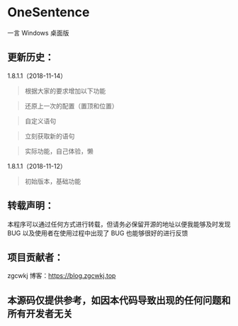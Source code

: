 # OneSentence
一言 Windows 桌面版

## 更新历史：

1.8.1.1（2018-11-14）

>根据大家的要求增加以下功能

>还原上一次的配置（置顶和位置）

>自定义语句

>立刻获取新的语句

>实际功能，自己体验，懒

1.8.1.1（2018-11-12）

>初始版本，基础功能

## 转载声明：

本程序可以通过任何方式进行转载，但请务必保留开源的地址以便我能够及时发现 BUG 以及使用者在使用过程中出现了 BUG 也能够很好的进行反馈

## 项目贡献者：

zgcwkj 博客：https://blog.zgcwkj.top

## 本源码仅提供参考，如因本代码导致出现的任何问题和所有开发者无关
